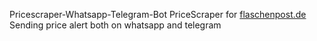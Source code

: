 Pricescraper-Whatsapp-Telegram-Bot
PriceScraper for <a href="https://www.flaschenpost.de">flaschenpost.de</a> <br>
Sending price alert both on whatsapp and telegram
